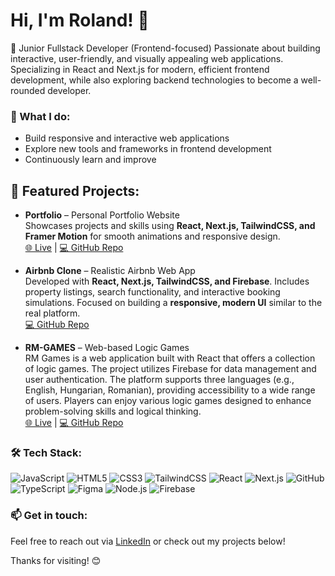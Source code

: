 # Hi, I'm Roland! 👋  

🚀 Junior Fullstack Developer (Frontend-focused)
Passionate about building interactive, user-friendly, and visually appealing web applications. Specializing in React and Next.js for modern, efficient frontend development, while also exploring backend technologies to become a well-rounded developer.

### 🌟 What I do:
- Build responsive and interactive web applications  
- Explore new tools and frameworks in frontend development  
- Continuously learn and improve  

## 📌 Featured Projects:

- **Portfolio** – Personal Portfolio Website  
  Showcases projects and skills using **React, Next.js, TailwindCSS, and Framer Motion** for smooth animations and responsive design.  
  [🌐 Live](https://github.com/Roland-Mehes/portfolio) | [💻 GitHub Repo](https://github.com/Roland-Mehes/portfolio)

- **Airbnb Clone** – Realistic Airbnb Web App  
  Developed with **React, Next.js, TailwindCSS, and Firebase**. Includes property listings, search functionality, and interactive booking simulations. Focused on building a **responsive, modern UI** similar to the real platform.  
  [💻 GitHub Repo](https://github.com/Roland-Mehes/airbnb-clone)

- **RM-GAMES** – Web-based Logic Games  
  RM Games is a web application built with React that offers a collection of logic games. The project utilizes Firebase for data management and user authentication. The platform supports three languages (e.g., English, Hungarian, Romanian), providing accessibility to a wide range of users. Players can enjoy various logic games designed to enhance problem-solving skills and logical thinking.  
  [🌐 Live](https://rm-games.netlify.app/) | [💻 GitHub Repo](https://github.com/Roland-Mehes/RM-Games)

### 🛠️ Tech Stack:


![JavaScript](https://img.shields.io/badge/JavaScript-F7DF1E?style=for-the-badge&logo=javascript&logoColor=black)
![HTML5](https://img.shields.io/badge/HTML5-E34F26?style=for-the-badge&logo=html5&logoColor=white)
![CSS3](https://img.shields.io/badge/CSS3-1572B6?style=for-the-badge&logo=css3&logoColor=white)
![TailwindCSS](https://img.shields.io/badge/TailwindCSS-06B6D4?style=for-the-badge&logo=tailwind-css&logoColor=white)
![React](https://img.shields.io/badge/React-61DAFB?style=for-the-badge&logo=react&logoColor=black)
![Next.js](https://img.shields.io/badge/Next.js-black?style=for-the-badge&logo=next.js&logoColor=white)
![GitHub](https://img.shields.io/badge/GitHub-181717?style=for-the-badge&logo=github&logoColor=white)
![TypeScript](https://img.shields.io/badge/TypeScript-3178C6?style=for-the-badge&logo=typescript&logoColor=white)
![Figma](https://img.shields.io/badge/Figma-F24E1E?style=for-the-badge&logo=figma&logoColor=white)
![Node.js](https://img.shields.io/badge/Node.js-339933?style=for-the-badge&logo=node.js&logoColor=white)
![Firebase](https://img.shields.io/badge/Firebase-FFCA28?style=for-the-badge&logo=firebase&logoColor=black)



### 📫 Get in touch:
Feel free to reach out via [LinkedIn](http://www.linkedin.com/in/roland-mehes) or check out my projects below!  

Thanks for visiting! 😊 
